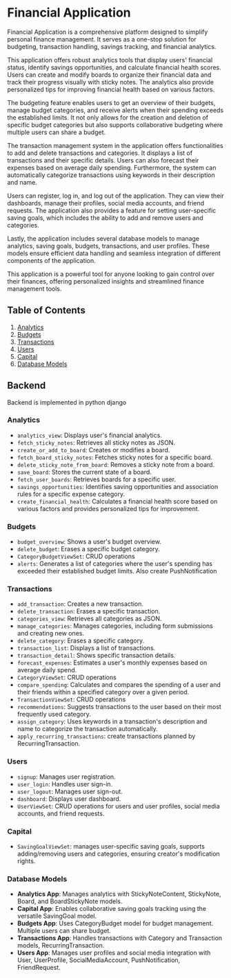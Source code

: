 # Financial Application

Financial Application is a comprehensive platform designed to simplify personal finance management. It serves as a one-stop solution for budgeting, transaction handling, savings tracking, and financial analytics.

This application offers robust analytics tools that display users' financial status, identify savings opportunities, and calculate financial health scores. Users can create and modify boards to organize their financial data and track their progress visually with sticky notes. The analytics also provide personalized tips for improving financial health based on various factors.

The budgeting feature enables users to get an overview of their budgets, manage budget categories, and receive alerts when their spending exceeds the established limits. It not only allows for the creation and deletion of specific budget categories but also supports collaborative budgeting where multiple users can share a budget.

The transaction management system in the application offers functionalities to add and delete transactions and categories. It displays a list of transactions and their specific details. Users can also forecast their expenses based on average daily spending. Furthermore, the system can automatically categorize transactions using keywords in their description and name.

Users can register, log in, and log out of the application. They can view their dashboards, manage their profiles, social media accounts, and friend requests. The application also provides a feature for setting user-specific saving goals, which includes the ability to add and remove users and categories.

Lastly, the application includes several database models to manage analytics, saving goals, budgets, transactions, and user profiles. These models ensure efficient data handling and seamless integration of different components of the application.

This application is a powerful tool for anyone looking to gain control over their finances, offering personalized insights and streamlined finance management tools.

## Table of Contents
1. [Analytics](#analytics)
2. [Budgets](#budgets)
3. [Transactions](#transactions)
4. [Users](#users)
5. [Capital](#capital)
6. [Database Models](#database-models)

## Backend
Backend is implemented in python django

### Analytics
- `analytics_view`: Displays user's financial analytics.
- `fetch_sticky_notes`: Retrieves all sticky notes as JSON.
- `create_or_add_to_board`: Creates or modifies a board.
- `fetch_board_sticky_notes`: Fetches sticky notes for a specific board.
- `delete_sticky_note_from_board`: Removes a sticky note from a board.
- `save_board`: Stores the current state of a board.
- `fetch_user_boards`: Retrieves boards for a specific user.
- `savings_opportunities`: Identifies saving opportunities and association rules for a specific expense category.
- `create_financial_health`: Calculates a financial health score based on various factors and provides personalized tips for improvement.

### Budgets
- `budget_overview`: Shows a user's budget overview.
- `delete_budget`: Erases a specific budget category.
- `CategoryBudgetViewSet`: CRUD operations
- `alerts`: Generates a list of categories where the user's spending has exceeded their established budget limits. Also create PushNotification

### Transactions
- `add_transaction`: Creates a new transaction.
- `delete_transaction`: Erases a specific transaction.
- `categories_view`: Retrieves all categories as JSON.
- `manage_categories`: Manages categories, including form submissions and creating new ones.
- `delete_category`: Erases a specific category.
- `transaction_list`: Displays a list of transactions.
- `transaction_detail`: Shows specific transaction details.
- `forecast_expenses`: Estimates a user's monthly expenses based on average daily spend.
- `CategoryViewSet`: CRUD operations
- `compare_spending`: Calculates and compares the spending of a user and their friends within a specified category over a given period.
- `TransactionViewSet`: CRUD operations
- `recommendations`: Suggests transactions to the user based on their most frequently used category.
- `assign_category`: Uses keywords in a transaction's description and name to categorize the transaction automatically.
- `apply_recurring_transactions`: create transactions planned by RecurringTransaction.

### Users
- `signup`: Manages user registration.
- `user_login`: Handles user sign-in.
- `user_logout`: Manages user sign-out.
- `dashboard`: Displays user dashboard.
- `UserViewSet`: CRUD operations for users and user profiles, social media accounts, and friend requests.

### Capital
- `SavingGoalViewSet`: manages user-specific saving goals, supports adding/removing users and categories, ensuring creator's modification rights.

### Database Models
- **Analytics App**: Manages analytics with StickyNoteContent, StickyNote, Board, and BoardStickyNote models.
- **Capital App**: Enables collaborative saving goals tracking using the versatile SavingGoal model.
- **Budgets App**: Uses CategoryBudget model for budget management. Multiple users can share budget.
- **Transactions App**: Handles transactions with Category and Transaction models, RecurringTransaction.
- **Users App**: Manages user profiles and social media integration with User, UserProfile, SocialMediaAccount, PushNotification, FriendRequest.

